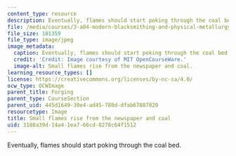 ```yaml
---
content_type: resource
description: Eventually, flames should start poking through the coal bed.
file: /media/courses/3-a04-modern-blacksmithing-and-physical-metallurgy-fall-2008/3188a39d14a41ea766cd8278c64f1512_003.jpg
file_size: 101359
file_type: image/jpeg
image_metadata:
  caption: Eventually, flames should start poking through the coal bed.
  credit: 'Credit: Image courtesy of MIT OpenCourseWare.'
  image-alt: Small flames rise from the newspaper and coal.
learning_resource_types: []
license: https://creativecommons.org/licenses/by-nc-sa/4.0/
ocw_type: OCWImage
parent_title: Forging
parent_type: CourseSection
parent_uid: 445d1649-30e4-ad45-780d-dfab67887820
resourcetype: Image
title: Small flames rise from the newspaper and coal
uid: 3188a39d-14a4-1ea7-66cd-8278c64f1512
---
```

Eventually, flames should start poking through the coal bed.